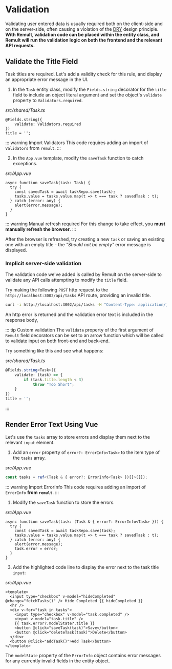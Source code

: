 # Validation
Validating user entered data is usually required both on the client-side and on the server-side, often causing a violation of the [DRY](https://en.wikipedia.org/wiki/Don%27t_repeat_yourself) design principle. **With Remult, validation code can be placed within the entity class, and Remult will run the validation logic on both the frontend and the relevant API requests.**

## Validate the Title Field

Task titles are required. Let's add a validity check for this rule, and display an appropriate error message in the UI.

1. In the `Task` entity class, modify the `Fields.string` decorator for the `title` field to include an object literal argument and set the object's `validate` property to `Validators.required`.

*src/shared/Task.ts*
```ts{1-3}
@Fields.string({
    validate: Validators.required
})
title = '';
```
::: warning Import Validators
This code requires adding an import of `Validators` from `remult`.
:::

2. In the `App.vue` template, modify the `saveTask` function to catch exceptions.

*src/App.vue*
```ts{2,5-7}
async function saveTask(task: Task) {
  try {
    const savedTask = await taskRepo.save(task);
    tasks.value = tasks.value.map(t => t === task ? savedTask : t);
  } catch (error: any) {
    alert(error.message);
  }
}
```

::: warning Manual refresh required
For this change to take effect, you **must manually refresh the browser**.
:::

After the browser is refreshed, try creating a new `task` or saving an existing one with an empty title - the *"Should not be empty"* error message is displayed.

### Implicit server-side validation
The validation code we've added is called by Remult on the server-side to validate any API calls attempting to modify the `title` field.

Try making the following `POST` http request to the `http://localhost:3002/api/tasks` API route, providing an invalid title.

```sh
curl -i http://localhost:3002/api/tasks -H "Content-Type: application/json" -d "{\"title\": \"\"}"
```

An http error is returned and the validation error text is included in the response body,

::: tip Custom validation
The `validate` property of the first argument of `Remult` field decorators can be set to an arrow function which will be called to validate input on both front-end and back-end.

Try something like this and see what happens:

*src/shared/Task.ts*
```ts
@Fields.string<Task>({
    validate: (task) => {
        if (task.title.length < 3)
            throw "Too Short";
    }
})
title = '';
```
:::

## Render Error Text Using Vue

Let's use the `tasks` array to store errors and display them next to the relevant `input` element.

1. Add an `error` property of `error?: ErrorInfo<Task>` to the item type of the `tasks` array.

*src/App.vue*
```ts
const tasks = ref<(Task & { error?: ErrorInfo<Task> })[]>([]);
```

::: warning Import ErrorInfo
This code requires adding an import of `ErrorInfo` **from `remult`**.
:::

1. Modify the `saveTask` function to store the errors.

*src/App.vue*
```ts{1,7}
async function saveTask(task: (Task & { error?: ErrorInfo<Task> })) {
  try {
    const savedTask = await taskRepo.save(task);
    tasks.value = tasks.value.map(t => t === task ? savedTask : t);
  } catch (error: any) {
    alert(error.message);
    task.error = error;
  }
}
```

3. Add the highlighted code line to display the error next to the task title `input`:
   
*src/App.vue*
```vue{7}
<template>
  <input type="checkbox" v-model="hideCompleted" @change="fetchTasks()" /> Hide Completed {{ hideCompleted }}
  <hr />
  <div v-for="task in tasks">
    <input type="checkbox" v-model="task.completed" />
    <input v-model="task.title" />
    {{ task.error?.modelState?.title }}
    <button @click="saveTask(task)">Save</button>
    <button @click="deleteTask(task)">Delete</button>
  </div>
  <button @click="addTask()">Add Task</button>
</template>
```

The `modelState` property of the `ErrorInfo` object contains error messages for any currently invalid fields in the entity object.